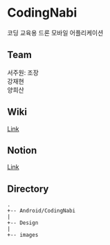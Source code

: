 # CodingNabi
코딩 교육용 드론 모바일 어플리케이션

## Team
서주원: 조장 <br>
강재현 <br>
양희산 <br>

## Wiki
[Link](https://github.com/BearHunter49/CodingNabi/wiki)
<br>

## Notion
[Link](https://www.notion.so/bearhunter49/a5e28dd8be84456cb7ff578fbd24a56d)

## Directory
```
.
+-- Android/CodingNabi
|
+-- Design
|
+-- images
```
